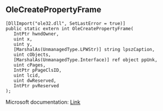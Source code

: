 ## OleCreatePropertyFrame

```
[DllImport("ole32.dll", SetLastError = true)]
public static extern int OleCreatePropertyFrame(
   IntPtr hwndOwner,
   uint x,
   uint y,
   [MarshalAs(UnmanagedType.LPWStr)] string lpszCaption,
   uint cObjects,
   [MarshalAs(UnmanagedType.Interface)] ref object ppUnk,
   uint cPages,
   IntPtr pPageClsID,
   uint lcid,
   uint dwReserved,
   IntPtr pvReserved
);
```

Microsoft documentation: [Link](https://learn.microsoft.com/en-us/windows/win32/api/olectl/nf-olectl-olecreatepropertyframe)
